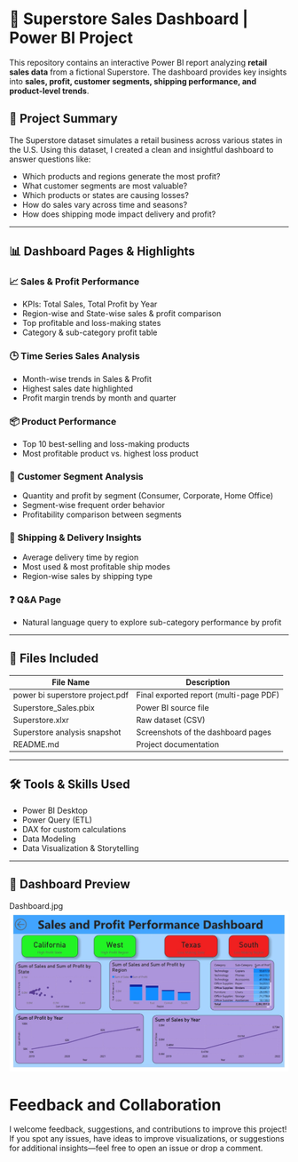 # 🛒 Superstore Sales Dashboard | Power BI Project

This repository contains an interactive Power BI report analyzing **retail sales data** from a fictional Superstore. The dashboard provides key insights into **sales, profit, customer segments, shipping performance, and product-level trends**.

## 📌 Project Summary

The Superstore dataset simulates a retail business across various states in the U.S. Using this dataset, I created a clean and insightful dashboard to answer questions like:

- Which products and regions generate the most profit?
- What customer segments are most valuable?
- Which products or states are causing losses?
- How do sales vary across time and seasons?
- How does shipping mode impact delivery and profit?

---

## 📊 Dashboard Pages & Highlights

### 📈 **Sales & Profit Performance**
- KPIs: Total Sales, Total Profit by Year
- Region-wise and State-wise sales & profit comparison
- Top profitable and loss-making states
- Category & sub-category profit table

### 🕒 **Time Series Sales Analysis**
- Month-wise trends in Sales & Profit
- Highest sales date highlighted
- Profit margin trends by month and quarter

### 📦 **Product Performance**
- Top 10 best-selling and loss-making products
- Most profitable product vs. highest loss product

### 👥 **Customer Segment Analysis**
- Quantity and profit by segment (Consumer, Corporate, Home Office)
- Segment-wise frequent order behavior
- Profitability comparison between segments

### 🚚 **Shipping & Delivery Insights**
- Average delivery time by region
- Most used & most profitable ship modes
- Region-wise sales by shipping type

### ❓ **Q&A Page**
- Natural language query to explore sub-category performance by profit

---

## 📁 Files Included

| File Name | Description |
|-----------|-------------|
| power bi superstore project.pdf | Final exported report (multi-page PDF) |
| Superstore_Sales.pbix | Power BI source file |
| Superstore.xlxr | Raw dataset (CSV) |
| Superstore analysis snapshot| Screenshots of the dashboard pages |
| README.md | Project documentation |

---

## 🛠 Tools & Skills Used

- Power BI Desktop  
- Power Query (ETL)  
- DAX for custom calculations  
- Data Modeling  
- Data Visualization & Storytelling  

---


## 📸 Dashboard Preview

Dashboard.jpg ![Dashboard](https://github.com/Sameer22-coder/Superstore-analysis-using-Powerbi/blob/main/Superstore%20dashboard%20snapshot.jpg)


# Feedback and Collaboration
I welcome feedback, suggestions, and contributions to improve this project!
If you spot any issues, have ideas to improve visualizations, or suggestions for additional insights—feel free to open an issue or drop a comment.



